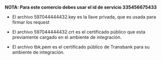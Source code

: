 **NOTA: Para este comercio debes usar el id de servicio 335456675433**

- El archivo 597044444432.key es la llave privada, que es usada para firmar los request

- El archivo 597044444432.crt es el certificado público que esta previamente cargado en el ambiente de integración.

- El archivo tbk.pem es el certificado público de Transbank para su ambiente de integración.